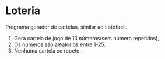 # Loteria

Programa gerador de cartelas, similar ao Lotofacil.

1. Gera cartela de jogo de 13 números(sem número repetidos), 
2. Os números são aleatorios entre 1-25.
3. Nenhuma cartela se repete.


